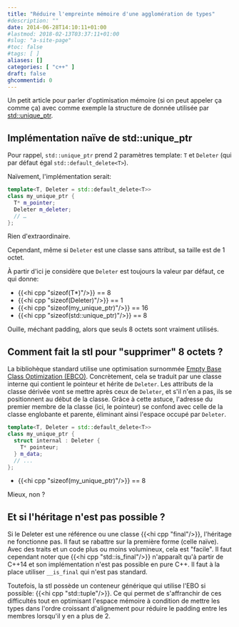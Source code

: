 ```yaml
---
title: "Réduire l'empreinte mémoire d'une agglomération de types"
#description: ""
date: 2014-06-28T14:10:11+01:00
#lastmod: 2018-02-13T03:37:11+01:00
#slug: "a-site-page"
#toc: false
#tags: [ ]
aliases: []
categories: [ "c++" ]
draft: false
ghcommentid: 0
---
```


Un petit article pour parler d'optimisation mémoire (si on peut appeler ça comme ça) avec comme exemple la structure de donnée utilisée par [std::unique_ptr](http://en.cppreference.com/w/cpp/memory/unique_ptr).

## Implémentation naïve de std::unique_ptr

Pour rappel, `std::unique_ptr` prend 2 paramètres template: `T` et `Deleter` (qui par défaut égal `std::default_delete<T>`).

Naïvement, l'implémentation serait:

```cpp
template<T, Deleter = std::default_delete<T>>
class my_unique_ptr {
  T* m_pointer;
  Deleter m_deleter;
  // …
};
```

Rien d'extraordinaire.

Cependant, même si `Deleter` est une classe sans attribut, sa taille est de 1 octet.

À partir d'ici je considère que `Deleter` est toujours la valeur par défaut, ce qui donne:

- {{<hi cpp "sizeof(T*)"/>}} == 8
- {{<hi cpp "sizeof(Deleter)"/>}} == 1
- {{<hi cpp "sizeof(my_unique_ptr<T>)"/>}} == 16
- {{<hi cpp "sizeof(std::unique_ptr<T>)"/>}} == 8

Ouille, méchant padding, alors que seuls 8 octets sont vraiment utilisés.

## Comment fait la stl pour "supprimer" 8 octets ?

La bibliohèque standard utilise une optimisation surnommée [Empty Base Class Optimization (EBCO)](http://en.cppreference.com/w/cpp/language/ebo).
Concrètement, cela se traduit par une classe interne qui contient le pointeur et hérite de `Deleter`. Les attributs de la classe dérivée vont se mettre après ceux de `Deleter`, et s'il n'en a pas, ils se positionnent au début de la classe. Grâce à cette astuce, l'adresse du premier membre de la classe (ici, le pointeur) se confond avec celle de la classe englobante et parente, éliminant ainsi l'espace occupé par `Deleter`.

```cpp
template<T, Deleter = std::default_delete<T>>
class my_unique_ptr {
  struct internal : Deleter {
    T* pointeur;
  } m_data;
  // ...
};
```

- {{<hi cpp "sizeof(my_unique_ptr<T>)"/>}} == 8

Mieux, non ?

## Et si l'héritage n'est pas possible ?

Si le Deleter est une référence ou une classe {{<hi cpp "final"/>}}, l'héritage ne fonctionne pas. Il faut se rabattre sur la première forme (celle naïve).
Avec des traits et un code plus ou moins volumineux, cela est "facile".
Il faut cependant noter que {{<hi cpp "std::is_final"/>}} n'apparaît qu'à partir de C++14 et son implémentation n'est pas possible en pure C++.
Il faut à la place utiliser `__is_final` qui n'est pas standard.

Toutefois, la stl possède un conteneur générique qui utilise l'EBO si possible: {{<hi cpp "std::tuple"/>}}. Ce qui permet de s'affranchir de ces difficultés tout en optimisant l'espace mémoire à condition de mettre les types dans l'ordre croissant d'alignement pour réduire le padding entre les membres lorsqu'il y en a plus de 2.
